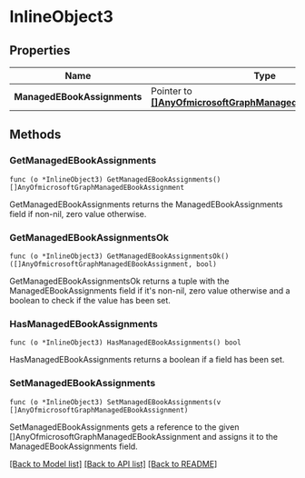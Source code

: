 # InlineObject3

## Properties

Name | Type | Description | Notes
------------ | ------------- | ------------- | -------------
**ManagedEBookAssignments** | Pointer to [**[]AnyOfmicrosoftGraphManagedEBookAssignment**](anyOf&lt;microsoft.graph.managedEBookAssignment&gt;.md) |  | [optional] 

## Methods

### GetManagedEBookAssignments

`func (o *InlineObject3) GetManagedEBookAssignments() []AnyOfmicrosoftGraphManagedEBookAssignment`

GetManagedEBookAssignments returns the ManagedEBookAssignments field if non-nil, zero value otherwise.

### GetManagedEBookAssignmentsOk

`func (o *InlineObject3) GetManagedEBookAssignmentsOk() ([]AnyOfmicrosoftGraphManagedEBookAssignment, bool)`

GetManagedEBookAssignmentsOk returns a tuple with the ManagedEBookAssignments field if it's non-nil, zero value otherwise
and a boolean to check if the value has been set.

### HasManagedEBookAssignments

`func (o *InlineObject3) HasManagedEBookAssignments() bool`

HasManagedEBookAssignments returns a boolean if a field has been set.

### SetManagedEBookAssignments

`func (o *InlineObject3) SetManagedEBookAssignments(v []AnyOfmicrosoftGraphManagedEBookAssignment)`

SetManagedEBookAssignments gets a reference to the given []AnyOfmicrosoftGraphManagedEBookAssignment and assigns it to the ManagedEBookAssignments field.


[[Back to Model list]](../README.md#documentation-for-models) [[Back to API list]](../README.md#documentation-for-api-endpoints) [[Back to README]](../README.md)


